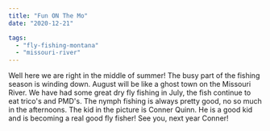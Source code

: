 ```yaml
---
title: "Fun ON The Mo"
date: "2020-12-21"

tags:
  - "fly-fishing-montana"
  - "missouri-river"
---
```




Well here we are right in the middle of summer! The busy part of the fishing season is winding down. August will be like a ghost town on the Missouri River. We have had some great dry fly fishing in July, the fish continue to eat trico's and PMD's. The nymph fishing is always pretty good, no so much in the afternoons. The kid in the picture is Conner Quinn. He is a good kid and is becoming a real good fly fisher! See you, next year Conner!
